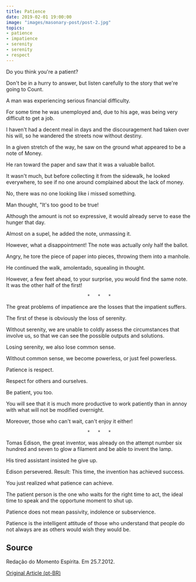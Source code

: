 ```yaml
---
title: Patience
date: 2019-02-01 19:00:00
image: "images/masonary-post/post-2.jpg"
topics: 
- patience
- impatience
- serenity
- serenity
- respect
---
```



Do you think you're a patient?

Don't be in a hurry to answer, but listen carefully to the story that we're going to
Count.

A man was experiencing serious financial difficulty.

For some time he was unemployed and, due to his age, was being very
difficult to get a job.

I haven't had a decent meal in days and the discouragement had taken over
his will, so he wandered the streets now without destiny.

In a given stretch of the way, he saw on the ground what appeared to be a note of
Money.

He ran toward the paper and saw that it was a valuable ballot.

It wasn't much, but before collecting it from the sidewalk, he looked everywhere,
to see if no one around complained about the lack of money.

No, there was no one looking like i missed something.

Man thought, "It's too good to be true!

Although the amount is not so expressive, it would already serve to ease the hunger
that day.

Almost on a supel, he added the note, unmassing it.

However, what a disappointment! The note was actually only half the ballot.

Angry, he tore the piece of paper into pieces, throwing them into a manhole.

He continued the walk, amolentado, squealing in thought.

However, a few feet ahead, to your surprise, you would find the same note.
It was the other half of the first!

                                   *   *   *

The great problems of impatience are the losses that the impatient suffers.

The first of these is obviously the loss of serenity.

Without serenity, we are unable to coldly assess the circumstances that
involve us, so that we can see the possible outputs and solutions.

Losing serenity, we also lose common sense.

Without common sense, we become powerless, or just feel powerless.

Patience is respect.

Respect for others and ourselves.

Be patient, you too.

You will see that it is much more productive to work patiently than in
annoy with what will not be modified overnight.

Moreover, those who can't wait, can't enjoy it either!

                                   *   *   *

Tomas Edison, the great inventor, was already on the attempt number six hundred and
seven to glow a filament and be able to invent the lamp.

His tired assistant insisted he give up.

Edison persevered. Result: This time, the invention has achieved success.

You just realized what patience can achieve.

The patient person is the one who waits for the right time to act, the ideal time
to speak and the opportune moment to shut up.

Patience does not mean passivity, indolence or subservience.

Patience is the intelligent attitude of those who understand that people do not always
are as others would wish they would be.


## Source
Redação do Momento Espírita.
Em 25.7.2012.



[Original Article (pt-BR)](http://www.momento.com.br/pt/ler_texto.php?id=3511)
